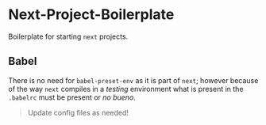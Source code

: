 # Next-Project-Boilerplate

Boilerplate for starting `next` projects.

## Babel

There is no need for `babel-preset-env` as it is part of `next`; however because of the way `next` compiles in a _testing_ environment what is present in the `.babelrc` must be present or _no bueno_.

> Update config files as needed!
